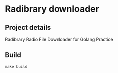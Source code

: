 # Radibrary downloader 

## Project details

Radibrary Radio File Downloader for Golang Practice

## Build

    make build
